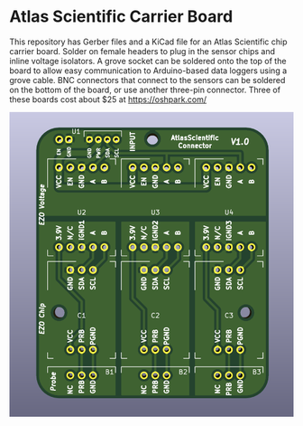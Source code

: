 # Atlas Scientific Carrier Board

This repository has Gerber files and a KiCad file for an Atlas Scientific chip carrier board. Solder on female headers to plug in the sensor chips and inline voltage isolators. A grove socket can be soldered onto the top of the board to allow easy communication to Arduino-based data loggers using a grove cable. BNC connectors that connect to the sensors can be soldered on the bottom of the board, or use another three-pin connector. Three of these boards cost about $25 at https://oshpark.com/

![alt text](https://github.com/acgold/Atlas-Scientific-Carrier-Board/blob/master/AtlasChipPCB.png)

